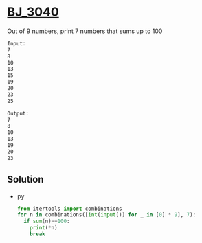 # [BJ_3040](https://acmicpc.net/problem/3040)

Out of 9 numbers, print 7 numbers that sums up to 100

```txt
Input:
7
8
10
13
15
19
20
23
25

Output:
7
8
10
13
19
20
23
```

## Solution

* py

  ```py
  from itertools import combinations
  for n in combinations([int(input()) for _ in [0] * 9], 7):
    if sum(n)==100:
      print(*n)
      break
  ```
